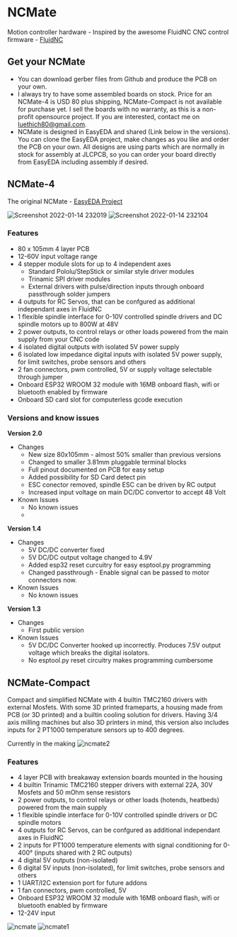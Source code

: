 # NCMate
Motion controller hardware - Inspired by the awesome FluidNC CNC control firmware - [FluidNC](https://github.com/bdring/FluidNC)

## Get your NCMate
- You can download gerber files from Github and produce the PCB on your own.
- I always try to have some assembled boards on stock. Price for an NCMate-4 is USD 80 plus shipping, NCMate-Compact is not available for purchase yet. I sell the boards with no warranty, as this is a non-profit opensource project. If you are interested, contact me on luethich80@gmail.com.
- NCMate is designed in EasyEDA and shared (Link below in the versions). You can clone the EasyEDA project, make changes as you like and order the PCB on your own. All designs are using parts which are normally in stock for assembly at JLCPCB, so you can order your board directly from EasyEDA including assembly if desired.

## NCMate-4
The original NCMate - [EasyEDA Project](https://easyeda.com/luethich80/FlowNC-MK1)

![Screenshot 2022-01-14 232019](https://user-images.githubusercontent.com/10495848/149595118-3b574857-50c5-4584-9cc3-b673ebd7b0b0.png)
![Screenshot 2022-01-14 232104](https://user-images.githubusercontent.com/10495848/149595124-2cef6f00-db7b-41f9-9f9f-2b125e5c1391.png)


### Features
- 80 x 105mm 4 layer PCB
- 12-60V input voltage range
- 4 stepper module slots for up to 4 independent axes
  - Standard Pololu/StepStick or similar style driver modules
  - Trinamic SPI driver modules 
  - External drivers with pulse/direction inputs through onboard passthrough solder jumpers
- 4 outputs for RC Servos, that can be confgured as additional independant axes in FluidNC
- 1 flexible spindle interface for 0-10V controlled spindle drivers and DC spindle motors up to 800W at 48V
- 2 power outputs, to control relays or other loads powered from the main supply from your CNC code
- 4 isolated digital outputs with isolated 5V power supply
- 6 isolated low impedance digital inputs with isolated 5V power supply, for limit switches, probe sensors and others
- 2 fan connectors, pwm controlled, 5V or supply voltage selectable through jumper
- Onboard ESP32 WROOM 32 module with 16MB onboard flash, wifi or bluetooth enabled by firmware
- Onboard SD card slot for computerless gcode execution

### Versions and know issues
**Version 2.0**
- Changes
  - New size 80x105mm - almost 50% smaller than previous versions
  - Changed to smaller 3.81mm pluggable terminal blocks
  - Full pinout documented on PCB for easy setup
  - Added possibility for SD Card detect pin
  - ESC conector removed, spindle ESC can be driven by RC output
  - Increased input voltage on main DC/DC convertor to accept 48 Volt
- Known Issues
  - No known issues
  - 
**Version 1.4**
- Changes
  - 5V DC/DC converter fixed
  - 5V DC/DC output voltage changed to 4.9V
  - Added esp32 reset curcuitry for easy esptool.py programming
  - Changed passthrough - Enable signal can be passed to motor connectors now.
- Known Issues
  - No known issues
    
**Version 1.3**
- Changes
  - First public version
- Known Issues
  - 5V DC/DC Converter hooked up incorrectly. Produces 7.5V output voltage which breaks the digital isolators. 
  - No esptool.py reset circuitry makes programming cumbersome

## NCMate-Compact
Compact and simplified NCMate with 4 builtin TMC2160 drivers with external Mosfets. With some 3D printed frameparts, a housing made from PCB (or 3D printed) and a builtin cooling solution for drivers. Having 3/4 axis milling machines but also 3D printers in mind, this version also includes inputs for 2 PT1000 temperature sensors up to 400 degrees.

Currently in the making
![ncmate2](https://user-images.githubusercontent.com/10495848/146914244-e0b16172-439c-4a77-bbba-217d4d8f1afe.PNG)

### Features
- 4 layer PCB with breakaway extension boards mounted in the housing
- 4 builtin Trinamic TMC2160 stepper drivers with external 22A, 30V Mosfets and 50 mOhm sense resistors
- 2 power outputs, to control relays or other loads (hotends, heatbeds) powered from the main supply
- 1 flexible spindle interface for 0-10V controlled spindle drivers or DC spindle motors
- 4 outputs for RC Servos, can be confgured as additional independant axes in FluidNC
- 2 inputs for PT1000 temperature elements with signal conditioning for 0-400° (inputs shared with 2 RC outputs)
- 4 digital 5V outputs (non-isolated)
- 6 digital 5V inputs (non-isolated), for limit switches, probe sensors and others
- 1 UART/I2C extension port for future addons
- 1 fan connectors, pwm controlled, 5V
- Onboard ESP32 WROOM 32 module with 16MB onboard flash, wifi or bluetooth enabled by firmware
- 12-24V input

![ncmate](https://user-images.githubusercontent.com/10495848/146912140-d73c5b70-023b-4a24-9184-9bc47ff6aa2a.PNG)
![ncmate1](https://user-images.githubusercontent.com/10495848/146914071-42d23ce2-1617-43a5-b2f2-456debf382c0.PNG)




